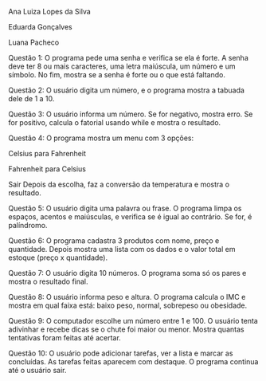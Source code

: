 Ana Luiza Lopes da Silva 

Eduarda Gonçalves

Luana Pacheco

Questão 1:
O programa pede uma senha e verifica se ela é forte. A senha deve ter 8 ou mais caracteres, uma letra maiúscula, um número e um símbolo. No fim, mostra se a senha é forte ou o que está faltando.

Questão 2:
O usuário digita um número, e o programa mostra a tabuada dele de 1 a 10.

Questão 3:
O usuário informa um número. Se for negativo, mostra erro. Se for positivo, calcula o fatorial usando while e mostra o resultado.

Questão 4:
O programa mostra um menu com 3 opções:

Celsius para Fahrenheit

Fahrenheit para Celsius

Sair
Depois da escolha, faz a conversão da temperatura e mostra o resultado.

Questão 5:
O usuário digita uma palavra ou frase. O programa limpa os espaços, acentos e maiúsculas, e verifica se é igual ao contrário. Se for, é palíndromo.

Questão 6:
O programa cadastra 3 produtos com nome, preço e quantidade. Depois mostra uma lista com os dados e o valor total em estoque (preço x quantidade).

Questão 7:
O usuário digita 10 números. O programa soma só os pares e mostra o resultado final.

Questão 8:
O usuário informa peso e altura. O programa calcula o IMC e mostra em qual faixa está: baixo peso, normal, sobrepeso ou obesidade.

Questão 9:
O computador escolhe um número entre 1 e 100. O usuário tenta adivinhar e recebe dicas se o chute foi maior ou menor. Mostra quantas tentativas foram feitas até acertar.

Questão 10:
O usuário pode adicionar tarefas, ver a lista e marcar as concluídas. As tarefas feitas aparecem com destaque. O programa continua até o usuário sair.





